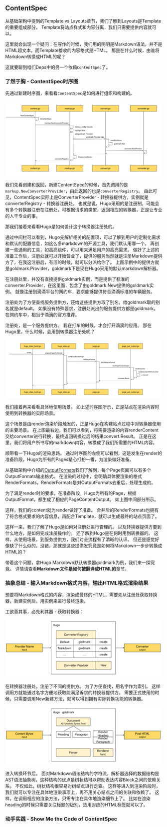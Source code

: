 ## ContentSpec

从基础架构中提到的Template vs Layouts章节，我们了解到Layouts是Template的重要组成部分。
Template将站点样式和内容分离，我们只需要提供内容就可以。

这里就会出现一个疑问：在写作的时候，我们用的明明是Markdown语法，并不是HTML超文本，而Template接收的内容格式是HTML。
那是在什么时候，由谁将Markdown转换成HTML的呢？

这就要聊到咱们Deps中的另一个依赖`ContentSpec`了。

### 了然于胸 - ContentSpec时序图

先通过新建时序图，来看看`ContentSpec`是如何进行组织和构建的。

![New ContentSpec](images/11.0-Hugo-Sites-Deps-ContentSpec.svg)

我们先看创建和返回，新建ContentSpec的时候，首先调用的是`markup.NewConverterProvider`，由此返回的也是`converterRegistry`。
由此可见，ContentSpec实际上是ConverterProvider - 转换器提供方，实例就是converterRegistry - 转换器注册处。
也就是说，Hugo采用的是注册制，可能会有多个转换器注册在注册处，可根据请求的类型，返回相应的转换器，正是让专业的人干专业的事。

那我们接着来看看Hugo是如何设计这个转换器注册处的。

通过中间栏可以看到，Hugo先解析相关的配置项，可以了解到用户的定制化需求和默认的配置信息，如这么多markdown的开源工具，我们默认用哪一个。
再创建一些通用的工具，如高亮组件，可以用来满足用户的高亮需求。
做好了上述的准备工作后，注册处就可以开始营业了，提供的服务当然就是注册Markdown提供方了，在我这注册后，有活的时候，就可以分派给你了。
上图示例中的提供方就是goldmark.Provider，goldmark下是现在Hugo采用的默认markdown解析器。

在注册处里，并没有直接提供goldmark实例，而是提供了标准的converter.Provider，在这里面，包含了由goldmark.New提供的goldmark实例。
就像注册到滴滴平台的网约车，要求能够提供符合滴滴标准的车辆服务。

注册处为了方便查找服务提供方，还给这些提供方取了别名，给goldmark取的别名就是default。
如果没有特殊要求，注册处派出的服务提供方都是goldmark。
在网约车中，相当于滴滴的官方推荐。

注册处，是一个服务提供方。
我在打车的时候，才会打开滴滴的应用。
那在Hugo里，什么时候，会用到转换器注册处呢？

![ContentSpec Use Case - Render](images/11.1-Hugo-Sites-Deps-ContentSpec-render.svg)

我们接着再来看看具体地使用场景。
如上述时序图所示，正是站点在渲染内容时使用到转换器的实际场景。

这个场景是由render渲染阶段触发的，正是Hugo在构建站点过程中对转换器使用的主要场景。
在上图最右边，我们可以看到，将需要渲染的内容renderContent交给converter进行转换，最终返回转换过后的结果convert.Result。
正是在这里，我们将用户所书写的markdown内容，转换成了我们所需要的HTML内容。

顺带看一下Hugo的渲染思路。
通过时序图的左侧可以看到，这是发生在render的准备阶段，Hugo为所有的Pages精心打扮一番，为渲染做好准备。

从基础架构中介绍的[OutputFormats](../how/基础架构.md)我们了解到，每个Page页面可以有多个OutputFormats输出格式。
在渲染的过程中，会明确具体要渲染的格式RenderFormats，RenderFormats是对OutputFormats去重后，处理生成的。

为了满足render时的要求，在准备阶段，Hugo为所有的Page，根据OutputFormat，都生成了相应的PageContentOutput。
如上图中间部分所示。

这样，我们的content就为render做好了准备。
合并后的RenderFormats也拥有了符合格式要求的内容信息，再配合Template，就可以生成最终的站点页面了。

这样一来，我们了解了Hugo是如何对注册处进行管理的。
以及转换器提供方要到什么地方，是如何完成注册操作的。
还了解到Hugo是在何时用到转换器的。
这样，从使用场景，到服务提供方，我们对全流程有了清晰的认识。
但还是感觉好像缺了什么似的，没错，那就是这些提供发究竟是如何将Markdown一步步转换成HTML的？

带着这个问题，拿Hugo Markdown默认转换器goldmark为例，我们来一探究竟。
详情请查看**Markdown文件是如何被翻译成HTML的**章节。

### 抽象总结 - 输入Markdown格式内容，输出HTML格式渲染结果

想要将Markdown格式的内容，渲染成最终的HTML，需要先从注册处获取转换器，新建实例后，用实例来进行最终渲染。

工欲善其事，必先利其器 - 获取转换器：

![Name Input Converter Output](images/11.2-Hugo-Sites-Deps-ContentSpec-name-input-converter-output.svg)

在转换器注册处，注册了不同的提供方。
为了方便查找，用名字作为索引。
这样调用方就能通过名字方便地获取能满足诉求的转换器提供方。
需要正式使用的时候，只需要调用New新建方法，就可以得到拥有实际转换功能的转换器。

![Content Bytes Input HTML Output](images/11.3-Hugo-Sites-Deps-ContentSpec-content-bytes-input-html%20output.svg)

进入转换环节后。
面对Markdown语法结构的字符流，解析器选择的数据结构是AST语法抽象树，这种结构的优点是树状结可以帮助表达内容Block之间的依赖关系。
不仅如此，树状结构很容易对树结点进行走查。
这样等进入到渲染阶段时，我们就可以专注在具体地渲染事项上，再不用关心结点之间的关联和依赖了。
这样，在调用相应的渲染方法，只需专注在具体地渲染细节上了。
比如在渲染heading的时候只需要关注标题的级别，选用对应的HTML标签就可以了。

### 动手实践 - Show Me the Code of ContentSpec

